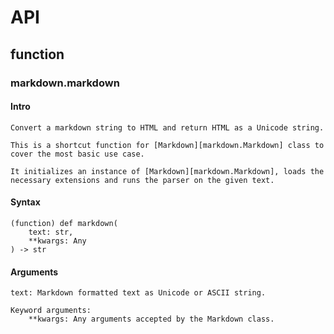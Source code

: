 # API
## function
### markdown.markdown
#### Intro
    
    Convert a markdown string to HTML and return HTML as a Unicode string.
    
    This is a shortcut function for [Markdown][markdown.Markdown] class to cover the most basic use case. 
    
    It initializes an instance of [Markdown][markdown.Markdown], loads the necessary extensions and runs the parser on the given text.
    
#### Syntax

    (function) def markdown(
        text: str,
        **kwargs: Any
    ) -> str
    
#### Arguments     

    text: Markdown formatted text as Unicode or ASCII string.
    
    Keyword arguments:
        **kwargs: Any arguments accepted by the Markdown class.
